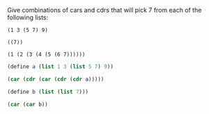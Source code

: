 Give combinations of cars and cdrs that will pick 7 from each of the following lists:

```
(1 3 (5 7) 9)

((7))

(1 (2 (3 (4 (5 (6 7))))))
```

```scheme
(define a (list 1 3 (list 5 7) 9))

(car (cdr (car (cdr (cdr a)))))

(define b (list (list 7)))

(car (car b))
```
